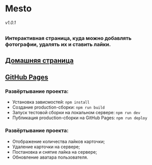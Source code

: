 # Mesto
###### v1.0.1
### Интерактивная страница, куда можно добавлять фотографии, удалять их и ставить лайки.
## [Домашняя страница](https://mesto.neomedved.site)
## [GitHub Pages](https://neomedved.github.io/Mesto/)
### Развёртывание проекта:
* Установка зависмостей: ```npm install```
* Создание production-сборки: ```npm run build```
* Запуск тестовой сборки на локальном сервере: ```npm run dev```
* Публикация production-сборки на GitHub Pages: ```npm run deploy```
### Развёртывание проекта:
* Отображение количества лайков карточки;
* Удаление карточки на сервере;
* Постановка и снятие лайка на сервере;
* Обновление аватара пользователя.
